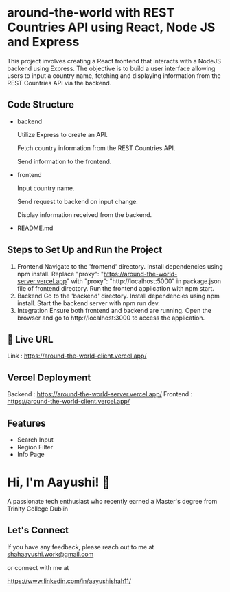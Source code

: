 # around-the-world with REST Countries API using React, Node JS and Express

This project involves creating a React frontend that interacts with a NodeJS backend using Express. The objective is to build a user interface allowing users to input a country name, fetching and displaying information from the REST Countries API via the backend.

## Code Structure

- backend

  Utilize Express to create an API.

  Fetch country information from the REST Countries API.

  Send information to the frontend.

- frontend

  Input country name.

  Send request to backend on input change.

  Display information received from the backend.

- README.md

## Steps to Set Up and Run the Project

1. Frontend
   Navigate to the 'frontend' directory.
   Install dependencies using npm install.
   Replace "proxy": "https://around-the-world-server.vercel.app" with "proxy": "http://localhost:5000" in package.json file of frontend directory.
   Run the frontend application with npm start.
2. Backend
   Go to the 'backend' directory.
   Install dependencies using npm install.
   Start the backend server with npm run dev.
3. Integration
   Ensure both frontend and backend are running.
   Open the browser and go to http://localhost:3000 to access the application.

## 🔗 Live URL

Link : https://around-the-world-client.vercel.app/

## Vercel Deployment

Backend : https://around-the-world-server.vercel.app/
Frontend : https://around-the-world-client.vercel.app/

## Features

- Search Input
- Region Filter
- Info Page

# Hi, I'm Aayushi! 👋

A passionate tech enthusiast who recently earned a Master's degree from Trinity College Dublin

## Let's Connect

If you have any feedback, please reach out to me at
shahaayushi.work@gmail.com

or
connect with me at

https://www.linkedin.com/in/aayushishah11/
